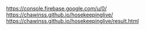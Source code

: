 https://console.firebase.google.com/u/0/
https://chawinss.github.io/hosekeepinglive/
https://chawinss.github.io/hosekeepinglive/result.html

